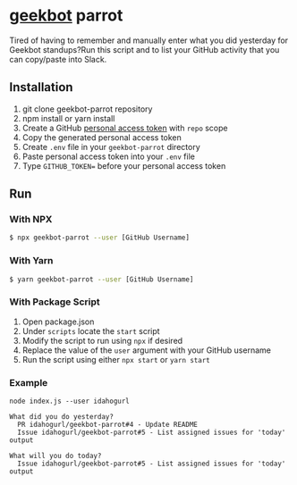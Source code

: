 
# [geekbot](https://geekbot.io/) parrot


Tired of having to remember and manually enter what you did yesterday for Geekbot standups?Run this script and to list your GitHub activity that you can copy/paste into Slack.


## Installation
1. git clone geekbot-parrot repository
2. npm install or yarn install
3. Create a GitHub [personal access token](https://help.github.com/en/github/authenticating-to-github/creating-a-personal-access-token-for-the-command-line) with `repo` scope
4. Copy the generated personal access token
4. Create `.env` file in your `geekbot-parrot` directory
5. Paste personal access token into your `.env` file
6. Type `GITHUB_TOKEN=` before your personal access token

## Run

### With NPX

```bash
$ npx geekbot-parrot --user [GitHub Username]
```
### With Yarn
```bash
$ yarn geekbot-parrot --user [GitHub Username]
```

### With Package Script
1. Open package.json 
2. Under `scripts` locate the `start` script
3. Modify the script to run using `npx` if desired
4. Replace the value of the `user` argument with your GitHub username
4. Run the script using either `npx start` or  `yarn start`

### Example

```
node index.js --user idahogurl

What did you do yesterday?
  PR idahogurl/geekbot-parrot#4 - Update README
  Issue idahogurl/geekbot-parrot#5 - List assigned issues for 'today' output

What will you do today?
  Issue idahogurl/geekbot-parrot#5 - List assigned issues for 'today' output
```